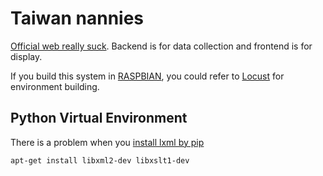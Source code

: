 # Taiwan nannies

[Official web really suck]. Backend is for data collection and frontend is for display.

If you build this system in [RASPBIAN], you could refer to [Locust] for environment building.

## Python Virtual Environment

There is a problem when you [install lxml by pip]
```sh
apt-get install libxml2-dev libxslt1-dev
```

[install lxml by pip]:http://stackoverflow.com/questions/5178416/pip-install-lxml-error
[Official web really suck]:http://cwisweb.sfaa.gov.tw/04nanny/01search.jsp
[Locust]:https://github.com/Shihta/locustweb
[RASPBIAN]:https://www.raspberrypi.org/downloads/
